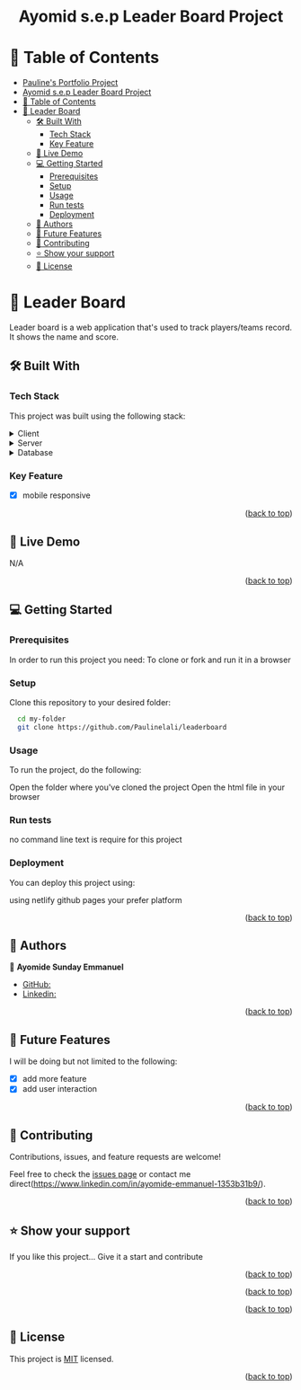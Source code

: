 <a name="readme-top"></a>

<!--
HOW TO USE:
Modify this file to match your project and remove sections that don't apply.

REQUIRED SECTIONS:
- Table of Contents
- About the Project
  - Built With
  - Live Demo
- Getting Started
- Authors
- Future Features
- Contributing
- Show your support
- Acknowledgements
- License

OPTIONAL SECTIONS:
- FAQ

After you're finished please remove all the comments and instructions!
-->

<div align="center">
  <!-- You are encouraged to replace this logo with your own! Otherwise you can also remove it. -->

  # Ayomid s.e.p Leader Board Project

</div>

<!-- TABLE OF CONTENTS -->

# 📗 Table of Contents

- [Pauline's Portfolio Project](#paulines-portfolio-project)
- [Ayomid s.e.p Leader Board Project](#ayomid-sep-leader-board-project)
- [📗 Table of Contents](#-table-of-contents)
- [📖 Leader Board ](#-leader-board-)
  - [🛠 Built With ](#-built-with-)
    - [Tech Stack ](#tech-stack-)
    - [Key Feature ](#key-feature-)
  - [🚀 Live Demo](#-live-demo)
  - [💻 Getting Started ](#-getting-started-)
    - [Prerequisites](#prerequisites)
    - [Setup](#setup)
    - [Usage](#usage)
    - [Run tests](#run-tests)
    - [Deployment](#deployment)
  - [👥 Authors ](#-authors-)
  - [🔭 Future Features ](#-future-features-)
  - [🤝 Contributing ](#-contributing-)
  - [⭐️ Show your support ](#️-show-your-support-)
  - [📝 License ](#-license-)

<!-- PROJECT DESCRIPTION -->

# 📖 Leader Board <a name="about-project"></a>
<!-- #Project presentation(https://www.loom.com/share/f39c71dbc7814c3283287712da5e8f9e) -->

 Leader board is a web application that's used to track players/teams record. It shows the name and score.


## 🛠 Built With <a name="built-with"></a>

### Tech Stack <a name="tech-stack"></a>

This project was built using the following stack:
<details>
  <summary>Client</summary>
  <ul>
    <li>HTML</li>
    <li>JavaScript</li>
    <li>Sass</li>
    <li>Markdown</li>
    <li>Gitflow</li>
  </ul>
</details>

<details>
  <summary>Server</summary>
  <ul>
    <li>No server side tech used</li>
  </ul>
</details>

<details>
<summary>Database</summary>
  <ul>
    <li>No Database used</a></li>
  </ul>
</details>

<!-- Features -->

### Key Feature <a name="key-features"></a>

- [x] mobile responsive

<p align="right">(<a href="#readme-top">back to top</a>)</p>

<!-- LIVE DEMO -->

## 🚀 Live Demo 

N/A

<p align="right">(<a href="#readme-top">back to top</a>)</p>

<!-- GETTING STARTED -->

## 💻 Getting Started <a name="getting-started"></a>


### Prerequisites

In order to run this project you need:
To clone or fork and run it in a browser

### Setup

Clone this repository to your desired folder:

```sh
  cd my-folder
  git clone https://github.com/Paulinelali/leaderboard
```

### Usage

To run the project, do the following:

Open the folder where you've cloned the project
Open the html file in your browser


### Run tests

no command line text is require for this project


### Deployment

You can deploy this project using:


using netlify
github pages
your prefer platform



<p align="right">(<a href="#readme-top">back to top</a>)</p>

<!-- AUTHORS -->

## 👥 Authors <a name="authors"></a>

👤 **Ayomide Sunday Emmanuel**

- [GitHub:](https://github.com/Paulinelali)
- [Linkedin:](https://www.linkedin.com/in/ayomide-emmanuel-1353b31b9/)


<p align="right">(<a href="#readme-top">back to top</a>)</p>

<!-- FUTURE FEATURES -->

## 🔭 Future Features <a name="future-features"></a>
I will be doing but not limited to the following:
- [x] add more feature
- [x] add user interaction

<p align="right">(<a href="#readme-top">back to top</a>)</p>

<!-- CONTRIBUTING -->

## 🤝 Contributing <a name="contributing"></a>

Contributions, issues, and feature requests are welcome!

Feel free to check the [issues page](../../issues/) or contact me direct(https://www.linkedin.com/in/ayomide-emmanuel-1353b31b9/).

<p align="right">(<a href="#readme-top">back to top</a>)</p>

<!-- SUPPORT -->

## ⭐️ Show your support <a name="support"></a>


If you like this project...
Give it a start and contribute

<p align="right">(<a href="#readme-top">back to top</a>)</p>

<p align="right">(<a href="#readme-top">back to top</a>)</p>


<p align="right">(<a href="#readme-top">back to top</a>)</p>

## 📝 License <a name="license"></a>

This project is [MIT](./LICENSE) licensed.

<p align="right">(<a href="#readme-top">back to top</a>)</p>
